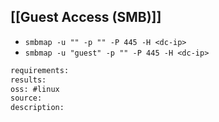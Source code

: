 
## [[Guest Access (SMB)]]
* `smbmap -u "" -p "" -P 445 -H <dc-ip>`
* `smbmap -u "guest" -p "" -P 445 -H <dc-ip>`


```meta
requirements: 
results: 
oss: #linux
source: 
description: 
```